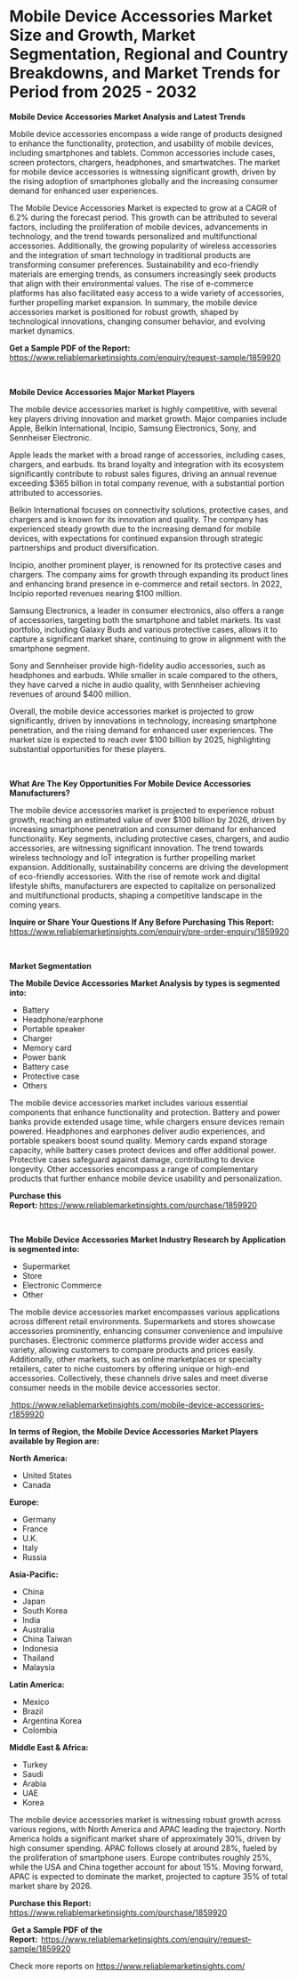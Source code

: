 <p><h1>Mobile Device Accessories Market Size and Growth, Market Segmentation, Regional and Country Breakdowns, and Market Trends for Period from 2025 -  2032</h1></p><p><strong>Mobile Device Accessories Market Analysis and Latest Trends</strong></p>
<p><p>Mobile device accessories encompass a wide range of products designed to enhance the functionality, protection, and usability of mobile devices, including smartphones and tablets. Common accessories include cases, screen protectors, chargers, headphones, and smartwatches. The market for mobile device accessories is witnessing significant growth, driven by the rising adoption of smartphones globally and the increasing consumer demand for enhanced user experiences.</p><p>The Mobile Device Accessories Market is expected to grow at a CAGR of 6.2% during the forecast period. This growth can be attributed to several factors, including the proliferation of mobile devices, advancements in technology, and the trend towards personalized and multifunctional accessories. Additionally, the growing popularity of wireless accessories and the integration of smart technology in traditional products are transforming consumer preferences. Sustainability and eco-friendly materials are emerging trends, as consumers increasingly seek products that align with their environmental values. The rise of e-commerce platforms has also facilitated easy access to a wide variety of accessories, further propelling market expansion. In summary, the mobile device accessories market is positioned for robust growth, shaped by technological innovations, changing consumer behavior, and evolving market dynamics.</p></p>
<p><strong>Get a Sample PDF of the Report:&nbsp;</strong> <a href="https://www.reliablemarketinsights.com/enquiry/request-sample/1859920?utm_campaign=3361&utm_medium=2&utm_source=Github&utm_content=ia&utm_term=04042025&utm_id=mobile-device-accessories">https://www.reliablemarketinsights.com/enquiry/request-sample/1859920</a></p>
<p>&nbsp;</p>
<p><strong>Mobile Device Accessories Major Market Players</strong></p>
<p><p>The mobile device accessories market is highly competitive, with several key players driving innovation and market growth. Major companies include Apple, Belkin International, Incipio, Samsung Electronics, Sony, and Sennheiser Electronic. </p><p>Apple leads the market with a broad range of accessories, including cases, chargers, and earbuds. Its brand loyalty and integration with its ecosystem significantly contribute to robust sales figures, driving an annual revenue exceeding $365 billion in total company revenue, with a substantial portion attributed to accessories.</p><p>Belkin International focuses on connectivity solutions, protective cases, and chargers and is known for its innovation and quality. The company has experienced steady growth due to the increasing demand for mobile devices, with expectations for continued expansion through strategic partnerships and product diversification.</p><p>Incipio, another prominent player, is renowned for its protective cases and chargers. The company aims for growth through expanding its product lines and enhancing brand presence in e-commerce and retail sectors. In 2022, Incipio reported revenues nearing $100 million. </p><p>Samsung Electronics, a leader in consumer electronics, also offers a range of accessories, targeting both the smartphone and tablet markets. Its vast portfolio, including Galaxy Buds and various protective cases, allows it to capture a significant market share, continuing to grow in alignment with the smartphone segment.</p><p>Sony and Sennheiser provide high-fidelity audio accessories, such as headphones and earbuds. While smaller in scale compared to the others, they have carved a niche in audio quality, with Sennheiser achieving revenues of around $400 million.</p><p>Overall, the mobile device accessories market is projected to grow significantly, driven by innovations in technology, increasing smartphone penetration, and the rising demand for enhanced user experiences. The market size is expected to reach over $100 billion by 2025, highlighting substantial opportunities for these players.</p></p>
<p>&nbsp;</p>
<p><strong>What Are The Key Opportunities For Mobile Device Accessories Manufacturers?</strong></p>
<p><p>The mobile device accessories market is projected to experience robust growth, reaching an estimated value of over $100 billion by 2026, driven by increasing smartphone penetration and consumer demand for enhanced functionality. Key segments, including protective cases, chargers, and audio accessories, are witnessing significant innovation. The trend towards wireless technology and IoT integration is further propelling market expansion. Additionally, sustainability concerns are driving the development of eco-friendly accessories. With the rise of remote work and digital lifestyle shifts, manufacturers are expected to capitalize on personalized and multifunctional products, shaping a competitive landscape in the coming years.</p></p>
<p><strong>Inquire or Share Your Questions If Any Before Purchasing This Report:</strong> <a href="https://www.reliablemarketinsights.com/enquiry/pre-order-enquiry/1859920?utm_campaign=3361&utm_medium=2&utm_source=Github&utm_content=ia&utm_term=04042025&utm_id=mobile-device-accessories">https://www.reliablemarketinsights.com/enquiry/pre-order-enquiry/1859920</a></p>
<p>&nbsp;</p>
<p><strong>Market Segmentation</strong></p>
<p><strong>The Mobile Device Accessories Market Analysis by types is segmented into:</strong></p>
<p><ul><li>Battery</li><li>Headphone/earphone</li><li>Portable speaker</li><li>Charger</li><li>Memory card</li><li>Power bank</li><li>Battery case</li><li>Protective case</li><li>Others</li></ul></p>
<p><p>The mobile device accessories market includes various essential components that enhance functionality and protection. Battery and power banks provide extended usage time, while chargers ensure devices remain powered. Headphones and earphones deliver audio experiences, and portable speakers boost sound quality. Memory cards expand storage capacity, while battery cases protect devices and offer additional power. Protective cases safeguard against damage, contributing to device longevity. Other accessories encompass a range of complementary products that further enhance mobile device usability and personalization.</p></p>
<p><strong>Purchase this Report:&nbsp;</strong><a href="https://www.reliablemarketinsights.com/purchase/1859920?utm_campaign=3361&utm_medium=2&utm_source=Github&utm_content=ia&utm_term=04042025&utm_id=mobile-device-accessories">https://www.reliablemarketinsights.com/purchase/1859920</a></p>
<p>&nbsp;</p>
<p><strong>The Mobile Device Accessories Market Industry Research by Application is segmented into:</strong></p>
<p><ul><li>Supermarket</li><li>Store</li><li>Electronic Commerce</li><li>Other</li></ul></p>
<p><p>The mobile device accessories market encompasses various applications across different retail environments. Supermarkets and stores showcase accessories prominently, enhancing consumer convenience and impulsive purchases. Electronic commerce platforms provide wider access and variety, allowing customers to compare products and prices easily. Additionally, other markets, such as online marketplaces or specialty retailers, cater to niche customers by offering unique or high-end accessories. Collectively, these channels drive sales and meet diverse consumer needs in the mobile device accessories sector.</p></p>
<p><a href="https://www.reliablemarketinsights.com/mobile-device-accessories-r1859920?utm_campaign=3361&utm_medium=2&utm_source=Github&utm_content=ia&utm_term=04042025&utm_id=mobile-device-accessories">&nbsp;https://www.reliablemarketinsights.com/mobile-device-accessories-r1859920</a></p>
<p><strong>In terms of Region, the Mobile Device Accessories Market Players available by Region are:</strong></p>
<p>
    <p> <strong> North America: </strong>
        <ul>
            <li>United States</li>
            <li>Canada</li>
        </ul>
        </p> 
    <p> <strong> Europe: </strong>
        <ul>
            <li>Germany</li>
            <li>France</li>
            <li>U.K.</li>
            <li>Italy</li>
            <li>Russia</li>
        </ul>
        </p> 
    <p> <strong> Asia-Pacific: </strong>
        <ul>
            <li>China</li>
            <li>Japan</li>
            <li>South Korea</li>
            <li>India</li>
            <li>Australia</li>
            <li>China Taiwan</li>
            <li>Indonesia</li>
            <li>Thailand</li>
            <li>Malaysia</li>
        </ul>
        </p> 
    <p> <strong> Latin America: </strong>
        <ul>
            <li>Mexico</li>
            <li>Brazil</li>
            <li>Argentina Korea</li>
            <li>Colombia</li>
        </ul>
        </p> 
    <p> <strong> Middle East & Africa: </strong>
        <ul>
            <li>Turkey</li>
            <li>Saudi</li>
            <li>Arabia</li>
            <li>UAE</li>
            <li>Korea</li>
        </ul>
    </p>
    </p>
<p><p>The mobile device accessories market is witnessing robust growth across various regions, with North America and APAC leading the trajectory. North America holds a significant market share of approximately 30%, driven by high consumer spending. APAC follows closely at around 28%, fueled by the proliferation of smartphone users. Europe contributes roughly 25%, while the USA and China together account for about 15%. Moving forward, APAC is expected to dominate the market, projected to capture 35% of total market share by 2026.</p></p>
<p><strong>Purchase this Report: </strong><a href="https://www.reliablemarketinsights.com/purchase/1859920?utm_campaign=3361&utm_medium=2&utm_source=Github&utm_content=ia&utm_term=04042025&utm_id=mobile-device-accessories">https://www.reliablemarketinsights.com/purchase/1859920</a></p>
<p>&nbsp;<strong>Get a Sample PDF of the Report:&nbsp;&nbsp;</strong><a href="https://www.reliablemarketinsights.com/enquiry/request-sample/1859920?utm_campaign=3361&utm_medium=2&utm_source=Github&utm_content=ia&utm_term=04042025&utm_id=mobile-device-accessories">https://www.reliablemarketinsights.com/enquiry/request-sample/1859920</a></p>
<p><strong></strong></p>
<p>Check more reports on <a href="https://www.reliablemarketinsights.com/?utm_campaign=3361&utm_medium=2&utm_source=Github&utm_content=ia&utm_term=04042025&utm_id=mobile-device-accessories">https://www.reliablemarketinsights.com/</a></p>